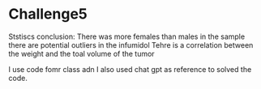 # Challenge5
Ststiscs conclusion:
There was more females than males in the sample
there are potential outliers in the infumidol
Tehre is a correlation between the weight and the toal volume of the tumor

I use code fomr class adn I also used chat gpt as reference to solved the code.